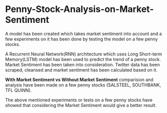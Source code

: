 # Penny-Stock-Analysis-on-Market-Sentiment
A model has been created which takes market sentiment into account and a few experiments on it has been done by testing the model on a few penny stocks.


A Recurrent Neural Network(RNN) architecture which uses Long Short-term Memory(LSTM) model has been used to predict the trend of a penny stock. Market Sentiment has been taken into consideration. Twitter data has been scraped, cleansed and market sentiment has been calculated based on it.

<b>With Market Sentiment vs Without Market Sentiment</b> comparision and analysis have been made on a few penny stocks (SALSTEEL, SOUTHBANK, TFL QUINN).

The above mentioned experiments or tests on a few penny stocks have showed that considering the Market Sentiment would give a better result.
